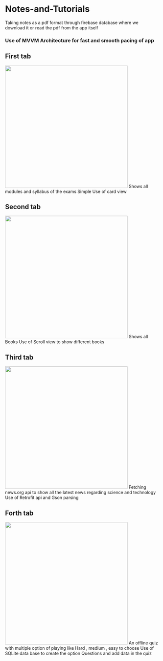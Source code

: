# Notes-and-Tutorials
Taking notes as a pdf format through firebase database where we download it or read the pdf from the app itself
### Use of MVVM Architecture for fast and smooth pacing of app

## First tab
<img src="https://user-images.githubusercontent.com/58212835/73134176-9ab45d00-4059-11ea-9009-29e768d82af8.png" height="400">
Shows all modules and syllabus of the exams
Simple Use of card view 

## Second tab
<img src="https://user-images.githubusercontent.com/58212835/73134177-9b4cf380-4059-11ea-9353-88c0ef05787c.png" height="400">
Shows all Books
Use of Scroll view to show different books

## Third tab
<img src="https://user-images.githubusercontent.com/58212835/73134178-9b4cf380-4059-11ea-9763-fcd48a2539bf.png" height="400">
Fetching news.org api to show all the latest news regarding science and technology
Use of Retrofit api and Gson parsing

## Forth tab
<img src="https://user-images.githubusercontent.com/58212835/73134179-9b4cf380-4059-11ea-9c68-e4d32eadd096.png" height="400">
An offline quiz with multiple option of playing like Hard , medium , easy to choose 
Use of SQLite data base to create the option Questions and add data in the quiz
